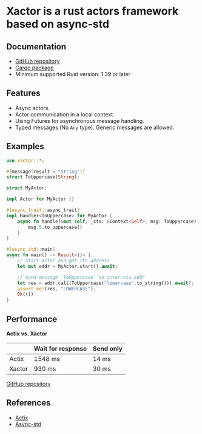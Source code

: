 # Xactor is a rust actors framework based on async-std

## Documentation

* [GitHub repository](https://github.com/sunli829/xactor)
* [Cargo package](https://crates.io/crates/xactor)
* Minimum supported Rust version: 1.39 or later

## Features

* Async actors.
* Actor communication in a local context.
* Using Futures for asynchronous message handling.
* Typed messages (No `Any` type). Generic messages are allowed.

## Examples

```rust
use xactor::*;

#[message(result = "String")]
struct ToUppercase(String);

struct MyActor;

impl Actor for MyActor {}

#[async_trait::async_trait]
impl Handler<ToUppercase> for MyActor {
    async fn handle(&mut self, _ctx: &Context<Self>, msg: ToUppercase) -> String {
        msg.0.to_uppercase()
    }
}

#[async_std::main]
async fn main() -> Result<()> {
    // Start actor and get its address
    let mut addr = MyActor.start().await;

    // Send message `ToUppercase` to actor via addr
    let res = addr.call(ToUppercase("lowercase".to_string())).await?;
    assert_eq!(res, "LOWERCASE");
    Ok(())
}
```

## Performance

**Actix vs. Xactor**

|        |Wait for response|Send only|
|--------|-----------------|---------|
|Actix   |          1548 ms|    14 ms|
|Xactor  |           930 ms|    30 ms|

[GitHub repository](https://github.com/sunli829/xactor-benchmarks)

## References

* [Actix](https://github.com/actix/actix)
* [Async-std](https://github.com/async-rs/async-std)
